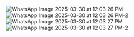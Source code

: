![WhatsApp Image 2025-03-30 at 12 03 26 PM](https://github.com/user-attachments/assets/9734fb03-761c-4a5a-950f-f50623356aef)
![WhatsApp Image 2025-03-30 at 12 03 26 PM-2](https://github.com/user-attachments/assets/d82d3796-4bca-4258-82c6-39d8c6bf28fe)
![WhatsApp Image 2025-03-30 at 12 03 27 PM](https://github.com/user-attachments/assets/3a1deff5-24e0-4b20-9806-0f59fd35e45c)
![WhatsApp Image 2025-03-30 at 12 03 27 PM-2](https://github.com/user-attachments/assets/a9dab5db-0b90-4a9f-8ed6-7ae474fa0c25)
